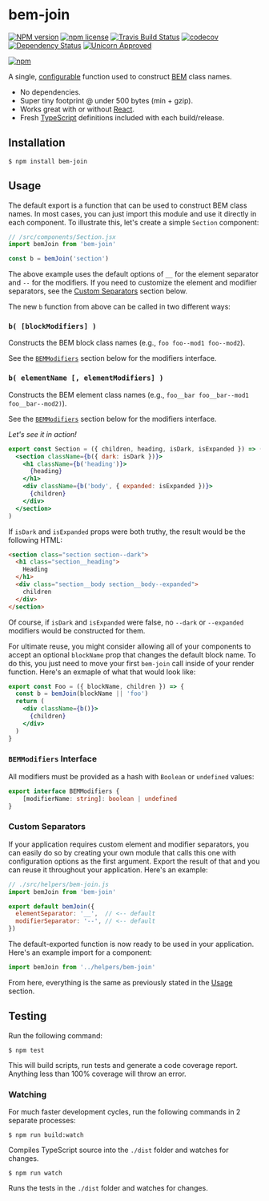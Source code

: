 # bem-join

[![NPM version](http://img.shields.io/npm/v/bem-join.svg?style=flat)](https://www.npmjs.org/package/bem-join)
[![npm license](http://img.shields.io/npm/l/bem-join.svg?style=flat-square)](https://www.npmjs.org/package/bem-join)
[![Travis Build Status](https://img.shields.io/travis/jedmao/bem-join.svg)](https://travis-ci.org/jedmao/bem-join)
[![codecov](https://codecov.io/gh/jedmao/bem-join/branch/master/graph/badge.svg)](https://codecov.io/gh/jedmao/bem-join)
[![Dependency Status](https://gemnasium.com/badges/github.com/jedmao/bem-join.svg)](https://gemnasium.com/github.com/jedmao/bem-join)
[![Unicorn Approved](https://img.shields.io/badge/unicorn-approved-ff69b4.svg)](https://twitter.com/sindresorhus/status/457989012528316416?ref_src=twsrc%5Etfw&ref_url=https%3A%2F%2Fwww.quora.com%2FWhat-does-the-unicorn-approved-shield-mean-in-GitHub)

[![npm](https://nodei.co/npm/bem-join.svg?downloads=true)](https://nodei.co/npm/bem-join/)

A single, [configurable](#custom-separators) function used to construct [BEM](https://csswizardry.com/2013/01/mindbemding-getting-your-head-round-bem-syntax/) class names.
- No dependencies.
- Super tiny footprint @ under 500 bytes (min + gzip).
- Works great with or without [React](http://facebook.github.io/react/).
- Fresh [TypeScript](https://www.typescriptlang.org/) definitions included with each build/release.

## Installation

```
$ npm install bem-join
```

## Usage

The default export is a function that can be used to construct BEM class names. In most cases, you can just import this module and use it directly in each component. To illustrate this, let's create a simple `Section` component:

```jsx
// /src/components/Section.jsx
import bemJoin from 'bem-join'

const b = bemJoin('section')
```

The above example uses the default options of `__` for the element separator and `--` for the modifiers. If you need to customize the element and modifier separators, see the [Custom Separators](#custom-separators) section below.

The new `b` function from above can be called in two different ways:

### `b( [blockModifiers] )`

Constructs the BEM block class names (e.g., `foo foo--mod1 foo--mod2`).

See the [`BEMModifiers`](#bemmodifiers-interface) section below for the modifiers interface.

### `b( elementName [, elementModifiers] )`

Constructs the BEM element class names (e.g., `foo__bar foo__bar--mod1 foo__bar--mod2)`).

See the [`BEMModifiers`](#bemmodifiers-interface) section below for the modifiers interface.

_Let's see it in action!_

```jsx
export const Section = ({ children, heading, isDark, isExpanded }) => (
  <section className={b({ dark: isDark })}>
    <h1 className={b('heading')}>
      {heading}
    </h1>
    <div className={b('body', { expanded: isExpanded })}>
      {children}
    </div>
  </section>
)
```

If `isDark` and `isExpanded` props were both truthy, the result would be the
following HTML:

```html
<section class="section section--dark">
  <h1 class="section__heading">
    Heading
  </h1>
  <div class="section__body section__body--expanded">
    children
  </div>
</section>
```

Of course, if `isDark` and `isExpanded` were false, no `--dark` or `--expanded` modifiers would be constructed for them.

For ultimate reuse, you might consider allowing all of your components to accept an optional `blockName` prop that changes the default block name. To do this, you just need to move your first `bem-join` call inside of your render function. Here's an exmaple of what that would look like:

```jsx
export const Foo = ({ blockName, children }) => {
  const b = bemJoin(blockName || 'foo')
  return (
    <div className={b()}>
      {children}
    </div>
  )
}
```

### `BEMModifiers` Interface

All modifiers must be provided as a hash with `Boolean` or `undefined` values:

```ts
export interface BEMModifiers {
	[modifierName: string]: boolean | undefined
}
```

### Custom Separators

If your application requires custom element and modifier separators, you can easily do so by creating your own module that calls this one with configuration options as the first argument. Export the result of that and you can reuse it throughout your application. Here's an example:

```jsx
// ./src/helpers/bem-join.js
import bemJoin from 'bem-join'

export default bemJoin({
  elementSeparator: '__',  // <-- default
  modifierSeparator: '--', // <-- default
})
```

The default-exported function is now ready to be used in your application. Here's an example import for a component:

```jsx
import bemJoin from '../helpers/bem-join'
```

From here, everything is the same as previously stated in the [Usage](#usage) section.

## Testing

Run the following command:

```
$ npm test
```

This will build scripts, run tests and generate a code coverage report. Anything less than 100% coverage will throw an error.

### Watching

For much faster development cycles, run the following commands in 2 separate processes:

```
$ npm run build:watch
```

Compiles TypeScript source into the `./dist` folder and watches for changes.

```
$ npm run watch
```

Runs the tests in the `./dist` folder and watches for changes.
